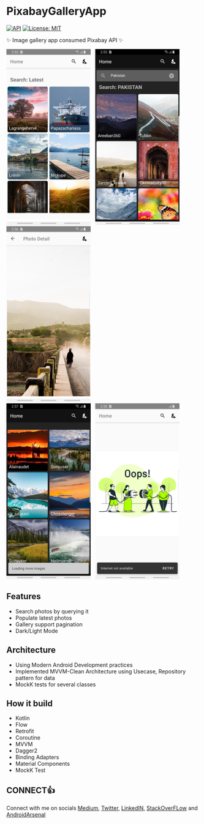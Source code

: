 # PixabayGalleryApp

[![API](https://img.shields.io/badge/API-21%2B-blue.svg?style=flat)](https://android-arsenal.com/api?level=15) [![License: MIT](https://img.shields.io/badge/License-MIT-brightgreen.svg)](https://opensource.org/licenses/MIT)

✨ Image gallery app consumed Pixabay API ✨

<img alt="Pic-1" src="https://github.com/AliAzaz/PixabayGalleryApp/blob/master/images/Pic1.png" width="220" height="460"/> &nbsp; <img alt="Pic-2" src="https://github.com/AliAzaz/PixabayGalleryApp/blob/master/images/Pic2.png" width="220" height="460"/> &nbsp; <img alt="Pic-3" src="https://github.com/AliAzaz/PixabayGalleryApp/blob/master/images/Pic3.png" width="220" height="460"/> <br/> <img alt="Pic-4" src="https://github.com/AliAzaz/PixabayGalleryApp/blob/master/images/Pic4.png" width="220" height="460"/> &nbsp; <img alt="Pic-5" src="https://github.com/AliAzaz/PixabayGalleryApp/blob/master/images/Pic5.png" width="220" height="460"/>

## Features

- Search photos by querying it
- Populate latest photos
- Gallery support pagination
- Dark/Light Mode


## Architecture

 - Using Modern Android Development practices
 - Implemented MVVM-Clean Architecture using Usecase, Repository pattern for data
 - MockK tests for several classes


## How it build

- Kotlin
- Flow
- Retrofit
- Coroutine
- MVVM
- Dagger2
- Binding Adapters
- Material Components
- MockK Test


## CONNECT👍

Connect with me on socials [Medium](https://medium.com/@ali.azaz.alam), [Twitter](https://twitter.com/AliAzazAlam1), [LinkedIN](https://www.linkedin.com/in/aliazazalam), [StackOverFLow](https://stackoverflow.com/users/9764941/ali-azaz-alam) and [AndroidArsenal](https://android-arsenal.com/user/AliAzaz)
